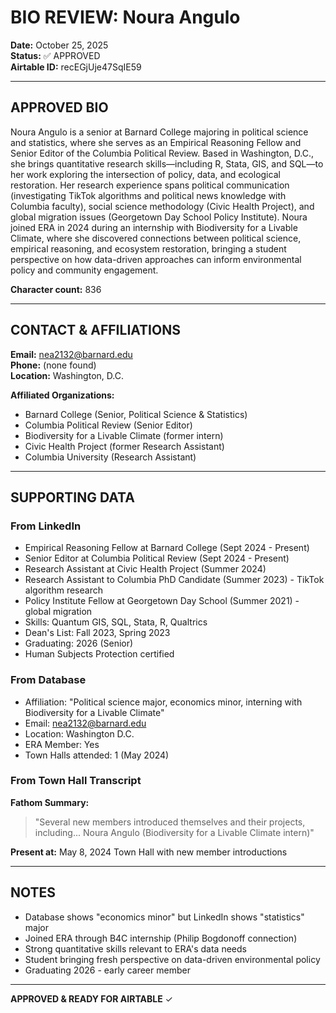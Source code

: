 # BIO REVIEW: Noura Angulo

**Date:** October 25, 2025  
**Status:** ✅ APPROVED  
**Airtable ID:** recEGjUje47SqIE59

---

## APPROVED BIO

Noura Angulo is a senior at Barnard College majoring in political science and statistics, where she serves as an Empirical Reasoning Fellow and Senior Editor of the Columbia Political Review. Based in Washington, D.C., she brings quantitative research skills—including R, Stata, GIS, and SQL—to her work exploring the intersection of policy, data, and ecological restoration. Her research experience spans political communication (investigating TikTok algorithms and political news knowledge with Columbia faculty), social science methodology (Civic Health Project), and global migration issues (Georgetown Day School Policy Institute). Noura joined ERA in 2024 during an internship with Biodiversity for a Livable Climate, where she discovered connections between political science, empirical reasoning, and ecosystem restoration, bringing a student perspective on how data-driven approaches can inform environmental policy and community engagement.

**Character count:** 836

---

## CONTACT & AFFILIATIONS

**Email:** nea2132@barnard.edu  
**Phone:** (none found)  
**Location:** Washington, D.C.  

**Affiliated Organizations:**
- Barnard College (Senior, Political Science & Statistics)
- Columbia Political Review (Senior Editor)
- Biodiversity for a Livable Climate (former intern)
- Civic Health Project (former Research Assistant)
- Columbia University (Research Assistant)

---

## SUPPORTING DATA

### From LinkedIn
- Empirical Reasoning Fellow at Barnard College (Sept 2024 - Present)
- Senior Editor at Columbia Political Review (Sept 2024 - Present)
- Research Assistant at Civic Health Project (Summer 2024)
- Research Assistant to Columbia PhD Candidate (Summer 2023) - TikTok algorithm research
- Policy Institute Fellow at Georgetown Day School (Summer 2021) - global migration
- Skills: Quantum GIS, SQL, Stata, R, Qualtrics
- Dean's List: Fall 2023, Spring 2023
- Graduating: 2026 (Senior)
- Human Subjects Protection certified

### From Database
- Affiliation: "Political science major, economics minor, interning with Biodiversity for a Livable Climate"
- Email: nea2132@barnard.edu
- Location: Washington D.C.
- ERA Member: Yes
- Town Halls attended: 1 (May 2024)

### From Town Hall Transcript
**Fathom Summary:**
> "Several new members introduced themselves and their projects, including... Noura Angulo (Biodiversity for a Livable Climate intern)"

**Present at:** May 8, 2024 Town Hall with new member introductions

---

## NOTES

- Database shows "economics minor" but LinkedIn shows "statistics" major
- Joined ERA through B4C internship (Philip Bogdonoff connection)
- Strong quantitative skills relevant to ERA's data needs
- Student bringing fresh perspective on data-driven environmental policy
- Graduating 2026 - early career member

---

**APPROVED & READY FOR AIRTABLE** ✓
